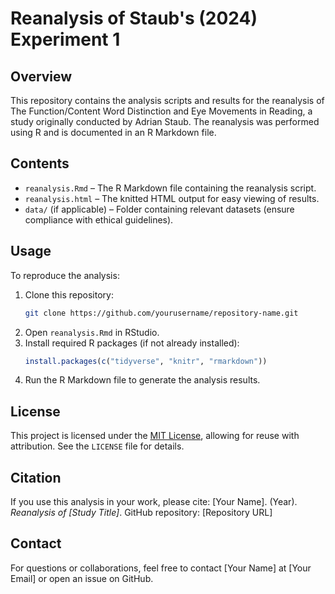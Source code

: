 # Reanalysis of Staub's (2024) Experiment 1

## Overview
This repository contains the analysis scripts and results for the reanalysis of The Function/Content Word Distinction and Eye Movements in Reading, a study originally conducted by Adrian Staub. The reanalysis was performed using R and is documented in an R Markdown file.

## Contents
- `reanalysis.Rmd` – The R Markdown file containing the reanalysis script.
- `reanalysis.html` – The knitted HTML output for easy viewing of results.
- `data/` (if applicable) – Folder containing relevant datasets (ensure compliance with ethical guidelines).

## Usage
To reproduce the analysis:
1. Clone this repository:
   ```bash
   git clone https://github.com/yourusername/repository-name.git
   ```
2. Open `reanalysis.Rmd` in RStudio.
3. Install required R packages (if not already installed):
   ```r
   install.packages(c("tidyverse", "knitr", "rmarkdown"))
   ```
4. Run the R Markdown file to generate the analysis results.

## License
This project is licensed under the [MIT License](LICENSE), allowing for reuse with attribution. See the `LICENSE` file for details.

## Citation
If you use this analysis in your work, please cite:
[Your Name]. (Year). *Reanalysis of [Study Title]*. GitHub repository: [Repository URL]

## Contact
For questions or collaborations, feel free to contact [Your Name] at [Your Email] or open an issue on GitHub.
